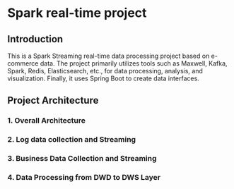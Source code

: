 # Spark real-time project
## Introduction
This is a Spark Streaming real-time data processing project based on e-commerce data. The project primarily utilizes tools such as Maxwell, Kafka, Spark, Redis, Elasticsearch, etc., for data processing, analysis, and visualization. Finally, it uses Spring Boot to create data interfaces.

## Project Architecture
### 1. Overall Architecture
### 2. Log data collection and Streaming
### 3. Business Data Collection and Streaming
### 4. Data Processing from DWD to DWS Layer